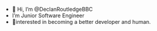 - 👋 Hi, I’m @DeclanRoutledgeBBC
-  I’m Junior Software Engineer 
- 👀interested in becoming a better developer and human.



